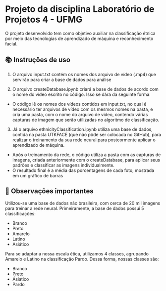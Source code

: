 # Projeto da disciplina Laboratório de Projetos 4 - UFMG
O projeto desenvolvido tem como objetivo auxiliar na classificação étnica por meio das tecnologias de aprendizado de máquina e reconhecimento facial.

## 📚 Instruções de uso
1. O arquivo input.txt contém os nomes dos arquivo de vídeo (.mp4) que servirão para criar a base de dados para análise

2. O arquivo createDatabase.ipynb criará a base de dados de acordo com o nome do vídeo escrito no código. Isso se dára da seguinte forma:
- O código lê os nomes dos vídeos contidos em input.txt, no qual é necessário ter arquivos de vídeo com os mesmos nomes na pasta, e cria uma pasta, com o nome do arquivo de video, contendo várias capturas de imagem que serão utilizadas no algoritmo de classificação.

3. Já o arquivo ethnicityClassification.ipynb utiliza uma base de dados, contida na pasta UTKFACE (que não pôde ser colocada no GitHub), para realizar o treinamento da sua rede neural para posteormente aplicar o aprendizado de máquina.
- Após o treinamento da rede, o código utiliza a pasta com as capturas de imagens, criada anteriormente com o createDatabase, para aplicar seus padrões e classificar as imagens individualmente. 
- O resultado final é a média das porcentagens de cada foto, mostrada em um gráfico de barras

## 🧠 Observações importantes
Utilizou-se uma base de dados não brasileira, com cerca de 20 mil imagens para treinar a rede neural. Primeiramente, a base de dados possui 5 classificações:
- Branco
- Preto
- Amarelo
- Latino
- Asiático

Para se adaptar a nossa escala ética, utilizamos 4 classes, agrupando Amarelo e Latino na classificação Pardo. Dessa forma, nossas classes são:
- Branco
- Preto
- Ásiatico
- Pardo 